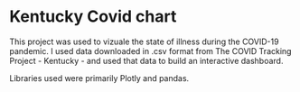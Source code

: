 # Kentucky Covid chart


This project was used to vizuale the state of illness during the COVID-19 pandemic. 
I used data downloaded in .csv format from The COVID Tracking Project - Kentucky - and used that data to build an interactive dashboard.

Libraries used were primarily Plotly and pandas.  


